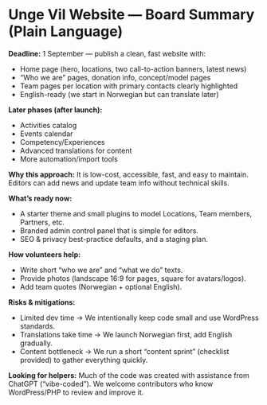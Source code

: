 # Unge Vil Website — Board Summary (Plain Language)

**Deadline:** 1 September — publish a clean, fast website with:
- Home page (hero, locations, two call-to-action banners, latest news)
- “Who we are” pages, donation info, concept/model pages
- Team pages per location with primary contacts clearly highlighted
- English-ready (we start in Norwegian but can translate later)

**Later phases (after launch):**
- Activities catalog
- Events calendar
- Competency/Experiences
- Advanced translations for content
- More automation/import tools

**Why this approach:** It is low-cost, accessible, fast, and easy to maintain. Editors can add news and update team info without technical skills.

**What’s ready now:**
- A starter theme and small plugins to model Locations, Team members, Partners, etc.
- Branded admin control panel that is simple for editors.
- SEO & privacy best-practice defaults, and a staging plan.

**How volunteers help:**
- Write short “who we are” and “what we do” texts.
- Provide photos (landscape 16:9 for pages, square for avatars/logos).
- Add team quotes (Norwegian + optional English).

**Risks & mitigations:**
- Limited dev time → We intentionally keep code small and use WordPress standards.
- Translations take time → We launch Norwegian first, add English gradually.
- Content bottleneck → We run a short “content sprint” (checklist provided) to gather everything quickly.

**Looking for helpers:** Much of the code was created with assistance from ChatGPT (“vibe-coded”). We welcome contributors who know WordPress/PHP to review and improve it.
